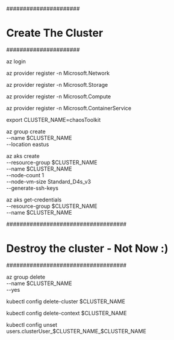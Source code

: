 ######################
# Create The Cluster #
######################

az login

az provider register -n Microsoft.Network

az provider register -n Microsoft.Storage

az provider register -n Microsoft.Compute

az provider register -n Microsoft.ContainerService

export CLUSTER_NAME=chaosToolkit

az group create \
    --name $CLUSTER_NAME \
    --location eastus

az aks create \
    --resource-group $CLUSTER_NAME \
    --name $CLUSTER_NAME \
    --node-count 1 \
    --node-vm-size Standard_D4s_v3 \
    --generate-ssh-keys

az aks get-credentials \
    --resource-group $CLUSTER_NAME \
    --name $CLUSTER_NAME

####################################
# Destroy the cluster - Not Now :) #
####################################

az group delete \
    --name $CLUSTER_NAME \
    --yes

kubectl config delete-cluster $CLUSTER_NAME

kubectl config delete-context $CLUSTER_NAME

kubectl config unset \
    users.clusterUser_$CLUSTER_NAME_$CLUSTER_NAME
